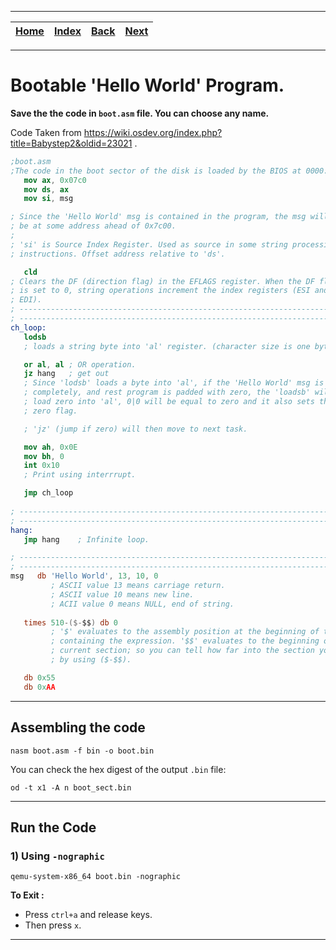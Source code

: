
---

| [Home](/README.md) | [Index](./README.md) | [Back](./1_run_bootable_programs_using_qemu.md) | [Next](/Base_Mathematics/README.md) |
| :---: | :---: | :---: | :---: |

---

# Bootable 'Hello World' Program.

__Save the the code in `boot.asm` file. You can choose any name.__

Code Taken from https://wiki.osdev.org/index.php?title=Babystep2&oldid=23021 .

```nasm
;boot.asm
;The code in the boot sector of the disk is loaded by the BIOS at 0000:7c00.
   mov ax, 0x07c0
   mov ds, ax
   mov si, msg

; Since the 'Hello World' msg is contained in the program, the msg will
; be at some address ahead of 0x7c00.
;
; 'si' is Source Index Register. Used as source in some string processing
; instructions. Offset address relative to 'ds'.

   cld
; Clears the DF (direction flag) in the EFLAGS register. When the DF flag
; is set to 0, string operations increment the index registers (ESI and/or
; EDI).
; -----------------------------------------------------------------------------
; -----------------------------------------------------------------------------
ch_loop:
   lodsb
   ; loads a string byte into 'al' register. (character size is one byte).

   or al, al ; OR operation.
   jz hang   ; get out
   ; Since 'lodsb' loads a byte into 'al', if the 'Hello World' msg is read
   ; completely, and rest program is padded with zero, the 'loadsb' will
   ; load zero into 'al', 0|0 will be equal to zero and it also sets the
   ; zero flag.

   ; 'jz' (jump if zero) will then move to next task.

   mov ah, 0x0E
   mov bh, 0
   int 0x10
   ; Print using interrrupt.

   jmp ch_loop
 
; -----------------------------------------------------------------------------
; -----------------------------------------------------------------------------
hang:
   jmp hang    ; Infinite loop.

; -----------------------------------------------------------------------------
; -----------------------------------------------------------------------------
msg   db 'Hello World', 13, 10, 0
         ; ASCII value 13 means carriage return.
         ; ASCII value 10 means new line.
         ; ACII value 0 means NULL, end of string.
 
   times 510-($-$$) db 0
         ; '$' evaluates to the assembly position at the beginning of the line
         ; containing the expression. '$$' evaluates to the beginning of the
         ; current section; so you can tell how far into the section you are
         ; by using ($-$$).

   db 0x55
   db 0xAA
```

---

## Assembling the code

```shell
nasm boot.asm -f bin -o boot.bin
```

You can check the hex digest of the output `.bin` file:

```shell
od -t x1 -A n boot_sect.bin
```

---

## Run the Code

### 1) Using `-nographic`

```shell
qemu-system-x86_64 boot.bin -nographic
```

__To Exit :__

* Press `ctrl+a` and release keys.
* Then press `x`. 

---